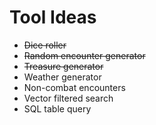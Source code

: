 # Tool Ideas

* ~~Dice roller~~
* ~~Random encounter generator~~
* ~~Treasure generator~~
* Weather generator
* Non-combat encounters
* Vector filtered search
* SQL table query